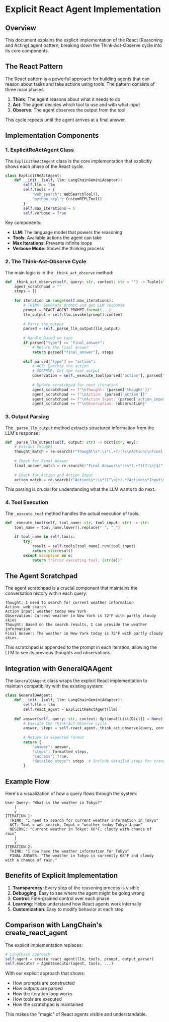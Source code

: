 # Explicit React Agent Implementation

## Overview

This document explains the explicit implementation of the React (Reasoning and Acting) agent pattern, breaking down the Think-Act-Observe cycle into its core components.

## The React Pattern

The React pattern is a powerful approach for building agents that can reason about tasks and take actions using tools. The pattern consists of three main phases:

1. **Think**: The agent reasons about what it needs to do
2. **Act**: The agent decides which tool to use and with what input
3. **Observe**: The agent observes the output from the tool

This cycle repeats until the agent arrives at a final answer.

## Implementation Components

### 1. ExplicitReActAgent Class

The `ExplicitReActAgent` class is the core implementation that explicitly shows each phase of the React cycle.

```python
class ExplicitReActAgent:
    def __init__(self, llm: LangChainGeminiAdapter):
        self.llm = llm
        self.tools = {
            "web_search": WebSearchTool(),
            "python_repl": CustomREPLTool()
        }
        self.max_iterations = 5
        self.verbose = True
```

Key components:
- **LLM**: The language model that powers the reasoning
- **Tools**: Available actions the agent can take
- **Max Iterations**: Prevents infinite loops
- **Verbose Mode**: Shows the thinking process

### 2. The Think-Act-Observe Cycle

The main logic is in the `_think_act_observe` method:

```python
def _think_act_observe(self, query: str, context: str = "") -> Tuple[str, List[Dict]]:
    agent_scratchpad = ""
    steps = []
    
    for iteration in range(self.max_iterations):
        # THINK: Generate prompt and get LLM response
        prompt = REACT_AGENT_PROMPT.format(...)
        llm_output = self.llm.invoke(prompt).content
        
        # Parse the output
        parsed = self._parse_llm_output(llm_output)
        
        # Handle based on type
        if parsed["type"] == "final_answer":
            # Return the final answer
            return parsed["final_answer"], steps
            
        elif parsed["type"] == "action":
            # ACT: Execute the action
            # OBSERVE: Get the tool output
            observation = self._execute_tool(parsed["action"], parsed["action_input"])
            
            # Update scratchpad for next iteration
            agent_scratchpad += f"\nThought: {parsed['thought']}"
            agent_scratchpad += f"\nAction: {parsed['action']}"
            agent_scratchpad += f"\nAction Input: {parsed['action_input']}"
            agent_scratchpad += f"\nObservation: {observation}"
```

### 3. Output Parsing

The `_parse_llm_output` method extracts structured information from the LLM's response:

```python
def _parse_llm_output(self, output: str) -> Dict[str, Any]:
    # Extract Thought
    thought_match = re.search(r"Thought\s*:\s*(.+?)(?=\nAction|\nFinal Answer|\Z)", ...)
    
    # Check for Final Answer
    final_answer_match = re.search(r"Final Answer\s*:\s*(.+?)(?:\n|$)", ...)
    
    # Check for Action and Action Input
    action_match = re.search(r"Action\s*:\s*([^\n]+).*?Action\s*Input\s*:\s*(.+?)", ...)
```

This parsing is crucial for understanding what the LLM wants to do next.

### 4. Tool Execution

The `_execute_tool` method handles the actual execution of tools:

```python
def _execute_tool(self, tool_name: str, tool_input: str) -> str:
    tool_name = tool_name.lower().replace(" ", "_")
    
    if tool_name in self.tools:
        try:
            result = self.tools[tool_name].run(tool_input)
            return str(result)
        except Exception as e:
            return f"Error executing tool: {str(e)}"
```

## The Agent Scratchpad

The agent scratchpad is a crucial component that maintains the conversation history within each query:

```
Thought: I need to search for current weather information
Action: web_search
Action Input: weather today New York
Observation: Current weather in New York is 72°F with partly cloudy skies
Thought: Based on the search results, I can provide the weather information
Final Answer: The weather in New York today is 72°F with partly cloudy skies.
```

This scratchpad is appended to the prompt in each iteration, allowing the LLM to see its previous thoughts and observations.

## Integration with GeneralQAAgent

The `GeneralQAAgent` class wraps the explicit React implementation to maintain compatibility with the existing system:

```python
class GeneralQAAgent:
    def __init__(self, llm: LangChainGeminiAdapter):
        self.llm = llm
        self.react_agent = ExplicitReActAgent(llm)
    
    def answer(self, query: str, context: Optional[List[Dict]] = None) -> Dict[str, Any]:
        # Execute the Think-Act-Observe cycle
        answer, steps = self.react_agent._think_act_observe(query, context_str)
        
        # Return in expected format
        return {
            "answer": answer,
            "steps": formatted_steps,
            "success": True,
            "detailed_steps": steps  # Include detailed steps for transparency
        }
```

## Example Flow

Here's a visualization of how a query flows through the system:

```
User Query: "What is the weather in Tokyo?"
    |
    v
ITERATION 1:
  THINK: "I need to search for current weather information in Tokyo"
  ACT: Tool = web_search, Input = "weather today Tokyo Japan"
  OBSERVE: "Current weather in Tokyo: 68°F, cloudy with chance of rain"
    |
    v
ITERATION 2:
  THINK: "I now have the weather information for Tokyo"
  FINAL ANSWER: "The weather in Tokyo is currently 68°F and cloudy with a chance of rain."
```

## Benefits of Explicit Implementation

1. **Transparency**: Every step of the reasoning process is visible
2. **Debugging**: Easy to see where the agent might be going wrong
3. **Control**: Fine-grained control over each phase
4. **Learning**: Helps understand how React agents work internally
5. **Customization**: Easy to modify behavior at each step

## Comparison with LangChain's create_react_agent

The explicit implementation replaces:
```python
# LangChain approach
self.agent = create_react_agent(llm, tools, prompt, output_parser)
self.executor = AgentExecutor(agent, tools, ...)
```

With our explicit approach that shows:
- How prompts are constructed
- How outputs are parsed
- How the iteration loop works
- How tools are executed
- How the scratchpad is maintained

This makes the "magic" of React agents visible and understandable. 